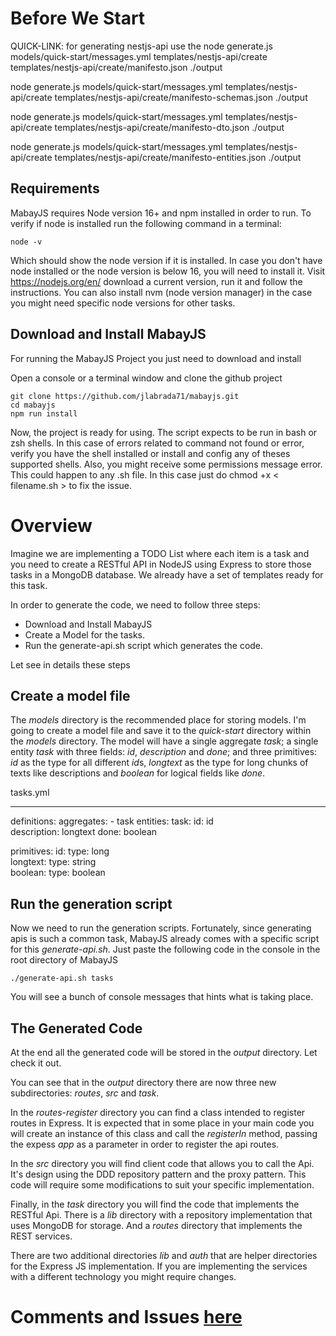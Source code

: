 Before We Start
===============

QUICK-LINK:
for generating nestjs-api use the 
node generate.js models/quick-start/messages.yml templates/nestjs-api/create templates/nestjs-api/create/manifesto.json ./output

node generate.js models/quick-start/messages.yml templates/nestjs-api/create templates/nestjs-api/create/manifesto-schemas.json ./output

node generate.js models/quick-start/messages.yml templates/nestjs-api/create templates/nestjs-api/create/manifesto-dto.json ./output

node generate.js models/quick-start/messages.yml templates/nestjs-api/create templates/nestjs-api/create/manifesto-entities.json ./output

Requirements
---------------------
MabayJS requires Node version 16+ and npm installed in order to run. 
To verify if node is installed run the following command in a terminal:
```
node -v
```
Which should show the node version if it is installed. In case you don't have node installed or the node version is below 16, you will need to install it.
Visit https://nodejs.org/en/ download a current version, run it and follow the instructions.
You can also install nvm (node version manager) in the case you might need specific node versions for other tasks.

Download and Install MabayJS
---------------------

For running the MabayJS Project you just need to download and install 

Open a console or a terminal window and clone the github project
```
git clone https://github.com/jlabrada71/mabayjs.git
cd mabayjs
npm run install
```

Now, the project is ready for using.
The script expects to be run in bash or zsh shells. In this case of errors related to command not found or error, verify you have the shell installed or install and config any of theses supported shells.
Also, you might receive some permissions message error. This could happen to any .sh file. In this case just do chmod +x < filename.sh > to fix the issue.


Overview
============
Imagine we are implementing a TODO List where each item is a task and you need to create a RESTful API in NodeJS using Express to store those tasks in a MongoDB database. We already have a set of templates ready for this task.

In order to generate the code, we need to follow three steps:
- Download and Install MabayJS
- Create a Model for the tasks.
- Run the generate-api.sh script which generates the code.

Let see in details these steps


Create a model file
------------------------
The *models* directory is the recommended place for storing models.
I'm going to create a model file and save it to the *quick-start* directory within the *models* directory.
The model will have a single aggregate *task*; a single entity *task* with three fields: *id*, *description* and *done*; and three primitives: *id* as the type for all different *id*s, *longtext* as the type for long chunks of texts like descriptions and *boolean* for logical fields like *done*.

tasks.yml

---
definitions:
  aggregates:
    - task
  entities:
    task:
      id: id      
      description: longtext
      done: boolean   

  primitives:
    id:
      type: long    
    longtext:
      type: string    
    boolean:
      type: boolean


Run the generation script 
-------------------------

Now we need to run the generation scripts. Fortunately, since generating apis is such a common task, MabayJS already comes with a specific script for this *generate-api.sh*.
Just paste the following code in the console in the root directory of MabayJS

```
./generate-api.sh tasks
```

You will see a bunch of console messages that hints what is taking place.

The Generated Code
--------------

At the end all the generated code will be stored in the *output* directory. Let check it out.

You can see that in the *output* directory there are now three new subdirectories: *routes*, *src* and *task*.

In the *routes-register* directory you can find a class intended to register routes in Express. It is expected that in some place in your main code you will create an instance of this class and call the *registerIn* method, passing the expess *app* as a parameter in order to register the api routes.
 
In the *src* directory you will find client code that allows you to call the Api. It's design using the DDD repository pattern and the proxy pattern. This code will require some modifications to suit your specific implementation.

Finally, in the *task* directory you will find the code that implements the RESTful Api. There is a *lib* directory with a repository implementation that uses MongoDB for storage. And a *routes* directory that implements the REST services.

There are two additional directories *lib* and *auth* that are helper directories for the Express JS implementation. If you are implementing the services with a different technology you might require changes.


Comments and Issues [here](https://github.com/jlabrada71/mabayjs/issues/new)
===========================================================================
